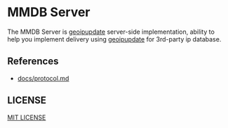 # MMDB Server

The MMDB Server is [geoipupdate] server-side implementation,
ability to help you implement delivery using [geoipupdate] for 3rd-party ip database.

[geoipupdate]: https://github.com/maxmind/geoipupdate

## References

- [docs/protocol.md](docs/protocol.md)

## LICENSE

[MIT LICENSE](LICENSE)
